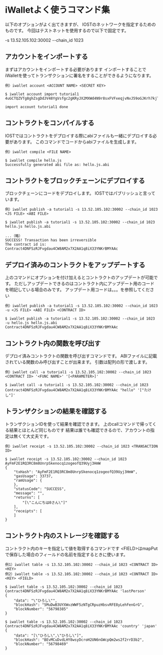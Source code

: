 # iWalletよく使うコマンド集

以下のオプションがよく出てきますが、
IOSTのネットワークを指定するためのものです。
今回はテストネットを使用するので以下で固定です。

-s 13.52.105.102:30002
--chain_id 1023

## アカウントをインポートする

まずはアカウントをインポートする必要があります
インポートすることでiWalletを使ってトランザクションに署名をすることができるようになります。

```command
例）iwallet account <ACCOUNT NAME> <SECRET KEY>

$ iwallet account import tutorial1 4uGCTQZVTg8ghZsgDdJV48YgVsfgc2gKRyJX2MXWd4N9r8sxFVFxeqjvNvJ59oGJKrh7kjTJ99xQppqZniFNbkgJ

import account tutorial1 done
```

## コントラクトをコンパイルする

IOSTではコントラクトをデプロイする際にabiファイルも一緒にデプロイする必要があります。
このコマンドでコードからabiファイルを生成します。

```command
例）iwallet compile <FILE NAME>

$ iwallet compile hello.js
Successfully generated abi file as: hello.js.abi
```

## コントラクトをブロックチェーンにデプロイする

ブロックチェーンにコードをデプロイします。
IOSTではパブリッシュと言っています。

```command
例）iwallet publish -a tutorial1 -s 13.52.105.102:30002 --chain_id 1023 <JS FILE> <ABI FILE>

$ iwallet publish -a tutorial1 -s 13.52.105.102:30002 --chain_id 1023 hello.js hello.js.abi

...（略）
SUCCESS! Transaction has been irreversible
The contract id is: Contract4DNFSzRJFvgdau4CW8AM2x7X2AA1q8iX33YNKrBMYAAc

```

## デプロイ済みのコントラクトをアップデートする

上のコマンドにオプションを付け加えるとコントラクトのアップデートが可能です。
ただしアップデートできるのはコントラクト内にアップデート用のコードを明記している場合のみです。
アップデート用コードは。。。を参照してください


```command
例）iwallet publish -a tutorial1 -s 13.52.105.102:30002 --chain_id 1023 -u <JS FILE> <ABI FILE> <CONTRACT ID>

$ iwallet publish -a tutorial1 -s 13.52.105.102:30002 --chain_id 1023 -u hello.js hello.js.abi Contract4DNFSzRJFvgdau4CW8AM2x7X2AA1q8iX33YNKrBMYAAc

```

## コントラクト内の関数を呼び出す

デプロイ済みコントラクトの関数を呼び出すコマンドです。
ABIファイルに記載されている関数のみ呼び出すことが出来ます。
引数は配列の形で渡します。

```command
例）iwallet call -a tutorial1 -s 13.52.105.102:30002 --chain_id 1023 <CONTRACT ID> '<FUNC NAME>' '[<PARAMETER>]'

$ iwallet call -a tutorial1 -s 13.52.105.102:30002 --chain_id 1023 Contract4DNFSzRJFvgdau4CW8AM2x7X2AA1q8iX33YNKrBMYAAc "hello" '["たけし"]'
```

## トランザクションの結果を確認する

トランザクションIDを使って結果を確認できます。
上のcallコマンドで帰ってくる結果とほとんど同じものです
結果は誰でも確認できるので、アカウントの指定は無くて大丈夫です。

```command
例）iwallet receipt -s 13.52.105.102:30002 --chain_id 1023 <TRANSACTION ID>

$ iwallet receipt -s 13.52.105.102:30002 --chain_id 1023 AyFmF2E1RQ3RC8m8UnrpSkenocq1zogeofQ39Uyj3HmW
{
    "txHash": "AyFmF2E1RQ3RC8m8UnrpSkenocq1zogeofQ39Uyj3HmW",
    "gasUsage": 33737,
    "ramUsage": {
    },
    "statusCode": "SUCCESS",
    "message": "",
    "returns": [
        "[\"こんにちは0さん\"]"
    ],
    "receipts": [
    ]
}
```

## コントラクト内のストレージを確認する

コントラクト内のキーを指定して値を取得するコマンドです
\<FIELD>はmapPutで保存した場合のフィールドの名前を指定するときに使います。

```command
例1）iwallet table -s 13.52.105.102:30002 --chain_id 1023 <CONTRACT ID> <KEY> 
例2）iwallet table -s 13.52.105.102:30002 --chain_id 1023 <CONTRACT ID> <KEY> <FIELD>

$ iwallet table -s 13.52.105.102:30002 --chain_id 1023 Contract4DNFSzRJFvgdau4CW8AM2x7X2AA1q8iX33YNKrBMYAAc 'lastPerson'
{
    "data": "\"ひろし\"",
    "blockHash": "5MuDwB3UYXWvzWWF5zNTgCRpuzHbsvRFE8yLehFenGrG",
    "blockNumber": "56798385"
}

$ iwallet table -s 13.52.105.102:30002 --chain_id 1023 Contract4DNFSzRJFvgdau4CW8AM2x7X2AA1q8iX33YNKrBMYAAc 'country' 'japan'
{
    "data": "[\"ひろし\",\"ひろし\"]",
    "blockHash": "BEvMCuDvdLHY8wsyDcroH2UN6nGWcpQm2ws2f2rrD3b2",
    "blockNumber": "56798469"
}
```
